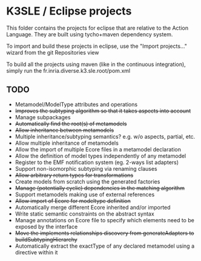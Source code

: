K3SLE  / Eclipse projects
=====

This folder contains the projects for eclipse that are relative to the Action Language.
They are built using tycho+maven dependency system.

To import and build these projects in eclipse, use the "Import projects..." wizard from the git Repositories view

To build all the projects using maven (like in the continuous integration), simply run the fr.inria.diverse.k3.sle.root/pom.xml

TODO
----
* Metamodel/ModelType attributes and operations
* ~~Improves the subtyping algorithm so that it takes aspects into account~~
* Manage subpackages
* ~~Automatically find the root(s) of metamodels~~
* ~~Allow inheritance between metamodels~~
* Multiple inheritance/subtyping semantics? e.g. w/o aspects, partial, etc.
* Allow multiple inheritance of metamodels
* Allow the import of multiple Ecore files in a metamodel declaration
* Allow the definition of model types independently of any metamodel
* Register to the EMF notification system (eg. 2-ways list adapters)
* Support non-isomorphic subtyping via renaming clauses
* ~~Allow arbitrary return types for transformations~~
* Create models from scratch using the generated factories
* ~~Manage (potentially cyclic) dependencies in the matching algorithm~~
* Support metamodels making use of external references
* ~~Allow import of Ecore for modeltype definition~~
* Automatically merge different Ecore inherited and/or imported
* Write static semantic constraints on the abstract syntax
* Manage annotations on Ecore file to specify which elements need to be exposed by the interface
* ~~Move the implements relationships discovery from generateAdapters to buildSubtypingHierarchy~~
* Automatically extract the exactType of any declared metamodel using a directive within it

